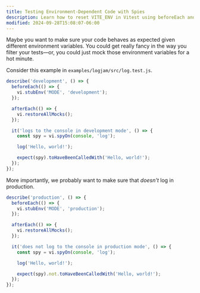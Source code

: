 ```yaml
---
title: Testing Environment-Dependent Code with Spies
description: Learn how to reset VITE_ENV in Vitest using beforeEach and vi.stubEnv.
modified: 2024-09-28T15:08:07-06:00
---
```


Maybe you want to make sure your code behaves as expected given different environment variables. You could get really fancy in the way you filter your tests—or, you could just mock those environment variables for a hot minute.

Consider this example in `examples/logjam/src/log.test.js`.

```ts
describe('development', () => {
  beforeEach(() => {
    vi.stubEnv('MODE', 'development');
  });

  afterEach(() => {
    vi.restoreAllMocks();
  });

  it('logs to the console in development mode', () => {
    const spy = vi.spyOn(console, 'log');

    log('Hello, world!');

    expect(spy).toHaveBeenCalledWith('Hello, world!');
  });
});
```

More importantly, we probably want to make sure that _doesn't_ log in production.

```ts
describe('production', () => {
  beforeEach(() => {
    vi.stubEnv('MODE', 'production');
  });

  afterEach(() => {
    vi.restoreAllMocks();
  });

  it('does not log to the console in production mode', () => {
    const spy = vi.spyOn(console, 'log');

    log('Hello, world!');

    expect(spy).not.toHaveBeenCalledWith('Hello, world!');
  });
});
```
